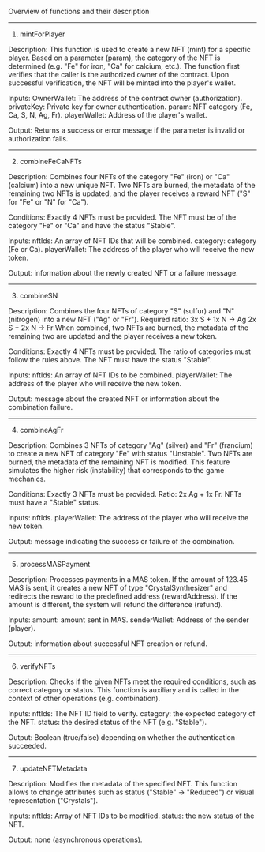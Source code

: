 Overview of functions and their description

-----------------------------------------------------------------------------------------

1. mintForPlayer

Description:
This function is used to create a new NFT (mint) for a specific player. Based on a parameter (param), the category of the NFT is determined (e.g. "Fe" for iron, "Ca" for calcium, etc.). The function first verifies that the caller is the authorized owner of the contract. Upon successful verification, the NFT will be minted into the player's wallet.

Inputs:
OwnerWallet: The address of the contract owner (authorization).
privateKey: Private key for owner authentication.
param: NFT category (Fe, Ca, S, N, Ag, Fr).
playerWallet: Address of the player's wallet.

Output: Returns a success or error message if the parameter is invalid or authorization fails.

-----------------------------------------------------------------------------------------

2. combineFeCaNFTs

Description:
Combines four NFTs of the category "Fe" (iron) or "Ca" (calcium) into a new unique NFT. Two NFTs are burned, the metadata of the remaining two NFTs is updated, and the player receives a reward NFT ("S" for "Fe" or "N" for "Ca").

Conditions:
Exactly 4 NFTs must be provided.
The NFT must be of the category "Fe" or "Ca" and have the status "Stable".

Inputs:
nftIds: An array of NFT IDs that will be combined.
category: category (Fe or Ca).
playerWallet: The address of the player who will receive the new token.

Output: information about the newly created NFT or a failure message.

-----------------------------------------------------------------------------------------

3. combineSN

Description:
Combines the four NFTs of category "S" (sulfur) and "N" (nitrogen) into a new NFT ("Ag" or "Fr"). Required ratio:
3x S + 1x N → Ag
2x S + 2x N → Fr
When combined, two NFTs are burned, the metadata of the remaining two are updated and the player receives a new token.

Conditions:
Exactly 4 NFTs must be provided.
The ratio of categories must follow the rules above.
The NFT must have the status "Stable".

Inputs:
nftIds: An array of NFT IDs to be combined.
playerWallet: The address of the player who will receive the new token.

Output: message about the created NFT or information about the combination failure.

-----------------------------------------------------------------------------------------

4. combineAgFr

Description:
Combines 3 NFTs of category "Ag" (silver) and "Fr" (francium) to create a new NFT of category "Fe" with status "Unstable".
Two NFTs are burned, the metadata of the remaining NFT is modified. This feature simulates the higher risk (instability) that corresponds to the game mechanics.

Conditions:
Exactly 3 NFTs must be provided.
Ratio: 2x Ag + 1x Fr.
NFTs must have a "Stable" status.

Inputs:
nftIds.
playerWallet: The address of the player who will receive the new token.

Output: message indicating the success or failure of the combination.

-----------------------------------------------------------------------------------------

5. processMASPayment

Description:
Processes payments in a MAS token. If the amount of 123.45 MAS is sent, it creates a new NFT of type "CrystalSynthesizer" and redirects the reward to the predefined address (rewardAddress). If the amount is different, the system will refund the difference (refund).

Inputs:
amount: amount sent in MAS.
senderWallet: Address of the sender (player).

Output: information about successful NFT creation or refund.

-----------------------------------------------------------------------------------------

6. verifyNFTs

Description:
Checks if the given NFTs meet the required conditions, such as correct category or status. This function is auxiliary and is called in the context of other operations (e.g. combination).

Inputs:
nftIds: The NFT ID field to verify.
category: the expected category of the NFT.
status: the desired status of the NFT (e.g. "Stable").

Output: Boolean (true/false) depending on whether the authentication succeeded.

-----------------------------------------------------------------------------------------

7. updateNFTMetadata

Description:
Modifies the metadata of the specified NFT. This function allows to change attributes such as status ("Stable" → "Reduced") or visual representation ("Crystals").

Inputs:
nftIds: Array of NFT IDs to be modified.
status: the new status of the NFT.

Output: none (asynchronous operations).
